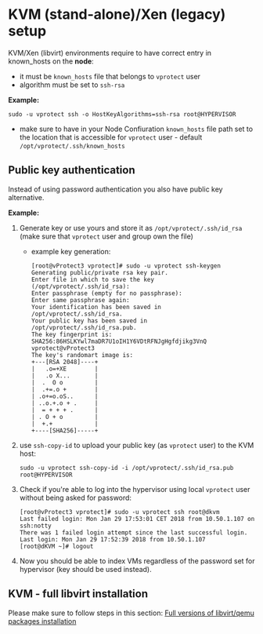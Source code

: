 # KVM \(stand-alone\)/Xen \(legacy\) setup

KVM/Xen \(libvirt\) environments require to have correct entry in known\_hosts on the **node**:

* it must be `known_hosts` file that belongs to `vprotect` user
* algorithm must be set to `ssh-rsa`

**Example:**

```text
sudo -u vprotect ssh -o HostKeyAlgorithms=ssh-rsa root@HYPERVISOR
```

* make sure to have in your Node Confiuration `known_hosts` file path set to the location that is accessible for `vprotect` user - default `/opt/vprotect/.ssh/known_hosts`

## Public key authentication

Instead of using password authentication you also have public key alternative.

**Example:**

1. Generate key or use yours and store it as `/opt/vprotect/.ssh/id_rsa` \(make sure that `vprotect` user and group own the file\)
   * example key generation:

     ```text
     [root@vProtect3 vprotect]# sudo -u vprotect ssh-keygen
     Generating public/private rsa key pair.
     Enter file in which to save the key (/opt/vprotect/.ssh/id_rsa): 
     Enter passphrase (empty for no passphrase): 
     Enter same passphrase again: 
     Your identification has been saved in /opt/vprotect/.ssh/id_rsa.
     Your public key has been saved in /opt/vprotect/.ssh/id_rsa.pub.
     The key fingerprint is:
     SHA256:86HSLKYwl7maDR7U1oIH1Y6VDtRFNJgHgfdjikg3VnQ vprotect@vProtect3
     The key's randomart image is:
     +---[RSA 2048]----+
     |   .o=+XE        |
     |   .o X...       |
     |  .  O o         |
     |  .+=.o +        |
     | .o+=o.oS..      |
     | ..o.+.o + .     |
     |  = + + + .      |
     | . O + o         |
     |  +.+            |
     +----[SHA256]-----+
     ```
2. use `ssh-copy-id` to upload your public key \(as `vprotect` user\) to the KVM host:

   ```text
   sudo -u vprotect ssh-copy-id -i /opt/vprotect/.ssh/id_rsa.pub root@HYPERVISOR
   ```

3. Check if you're able to log into the hypervisor using local `vprotect` user without being asked for password:

   ```text
   [root@vProtect3 vprotect]# sudo -u vprotect ssh root@dkvm
   Last failed login: Mon Jan 29 17:53:01 CET 2018 from 10.50.1.107 on ssh:notty
   There was 1 failed login attempt since the last successful login.
   Last login: Mon Jan 29 17:52:39 2018 from 10.50.1.107
   [root@dKVM ~]# logout
   ```

4. Now you should be able to index VMs regardless of the password set for hypervisor \(key should be used instead\).

## KVM - full libvirt installation

Please make sure to follow steps in this section: [Full versions of libvirt/qemu packages installation](../install/install_libvirt_qemu.md)

